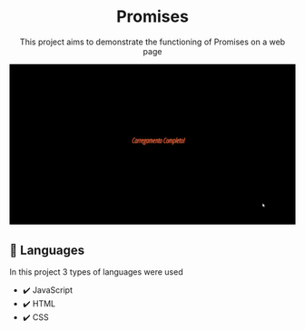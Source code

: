 <h1 align="center">
    Promises
</h1>

<p align="center">
This project aims to demonstrate the functioning of Promises on a web page
</p>

<div align="center">
<img src="View.gif" alt="loading_web" heigth="425">
</div>

## 📌 Languages
In this project 3 types of languages ​​were used

- ✔️ JavaScript
- ✔️ HTML
- ✔️ CSS
